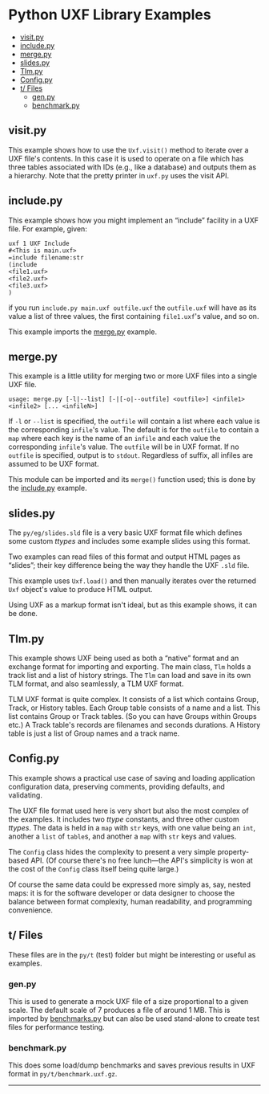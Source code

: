 # Python UXF Library Examples

- [visit.py](#visit-py)
- [include.py](#include-py)
- [merge.py](#merge-py)
- [slides.py](#slides-py)
- [Tlm.py](#tlm-py)
- [Config.py](#config-py)
- [t/ Files](#t--files)
    - [gen.py](#gen-py)
    - [benchmark.py](#benchmark-py)


## visit.py

This example shows how to use the `Uxf.visit()` method to iterate over a UXF
file's contents. In this case it is used to operate on a file which has
three tables associated with IDs (e.g., like a database) and outputs them as
a hierarchy. Note that the pretty printer in `uxf.py` uses the visit API.

## include.py

This example shows how you might implement an “include” facility in a UXF
file. For example, given:

    uxf 1 UXF Include
    #<This is main.uxf>
    =include filename:str
    (include
    <file1.uxf>
    <file2.uxf>
    <file3.uxf>
    )

if you run `include.py main.uxf outfile.uxf` the `outfile.uxf` will have as
    its value a list of three values, the first containing ``file1.uxf``'s
    value, and so on.

This example imports the [merge.py](#merge-py) example.

## merge.py

This example is a little utility for merging two or more UXF files into a
single UXF file.

`usage: merge.py [-l|--list] [-|[-o|--outfile] <outfile>] <infile1> <infile2> [... <infileN>]`

If `-l` or `--list` is specified, the `outfile` will contain a list where
each value is the corresponding ``infile``'s value. The default is for the
`outfile` to contain a `map` where each key is the name of an `infile` and
each value the corresponding ``infile``'s value. The `outfile` will be in
UXF format. If no `outfile` is specified, output is to `stdout`. Regardless
of suffix, all infiles are assumed to be UXF format.

This module can be imported and its `merge()` function used; this is done by
the [include.py](#include-py) example.

## slides.py

The `py/eg/slides.sld` file is a very basic UXF format file which defines
some custom _ttypes_ and includes some example slides using this format.

Two examples can read files of this format and output HTML pages as
“slides”; their key difference being the way they handle the UXF `.sld`
file.

This example uses `Uxf.load()` and then manually iterates over the returned
`Uxf` object's value to produce HTML output.

Using UXF as a markup format isn't ideal, but as this example shows, it can
be done.

## Tlm.py

This example shows UXF being used as both a “native” format and an exchange
format for importing and exporting. The main class, `Tlm` holds a track list
and a list of history strings. The `Tlm` can load and save in its own TLM
format, and also seamlessly, a TLM UXF format.

TLM UXF format is quite complex. It consists of a list which contains Group,
Track, or History tables. Each Group table consists of a name and a list.
This list contains Group or Track tables. (So you can have Groups within
Groups etc.) A Track table's records are filenames and seconds durations. A
History table is just a list of Group names and a track name.

## Config.py

This example shows a practical use case of saving and loading application
configuration data, preserving comments, providing defaults, and validating.

The UXF file format used here is very short but also the most complex of the
examples. It includes two _ttype_ constants, and three other custom
_ttypes_. The data is held in a `map` with `str` keys, with one value being
an `int`, another a `list` of ``table``s, and another a `map` with `str`
keys and values.

The `Config` class hides the complexity to present a very simple
property-based API. (Of course there's no free lunch—the API's simplicity is
won at the cost of the `Config` class itself being quite large.)

Of course the same data could be expressed more simply as, say, nested maps:
it is for the software developer or data designer to choose the balance
between format complexity, human readability, and programming convenience.

## t/ Files

These files are in the `py/t` (test) folder but might be interesting or
useful as examples.

### gen.py

This is used to generate a mock UXF file of a size proportional to a given
scale. The default scale of 7 produces a file of around 1 MB. This is
imported by [benchmarks.py](#benchmark-py) but can also be used stand-alone
to create test files for performance testing.

### benchmark.py

This does some load/dump benchmarks and saves previous results in UXF format
in `py/t/benchmark.uxf.gz`.

---
